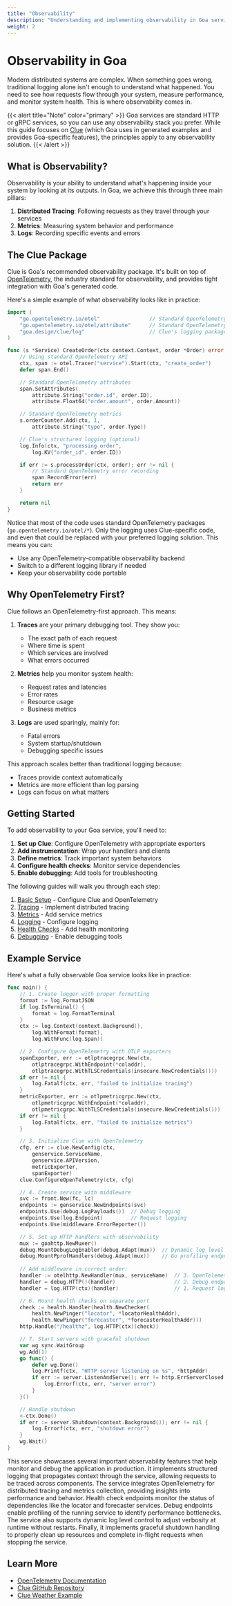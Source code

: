 ```yaml
---
title: "Observability"
description: "Understanding and implementing observability in Goa services"
weight: 2
---
```


# Observability in Goa

Modern distributed systems are complex. When something goes wrong, traditional
logging alone isn't enough to understand what happened. You need to see how
requests flow through your system, measure performance, and monitor system
health. This is where observability comes in.

{{< alert title="Note" color="primary" >}}
Goa services are standard HTTP or gRPC services, so you can use any
observability stack you prefer. While this guide focuses on
[Clue](https://github.com/goadesign/clue) (which Goa uses in generated examples
and provides Goa-specific features), the principles apply to any observability
solution.
{{< /alert >}}

## What is Observability?

Observability is your ability to understand what's happening inside your system
by looking at its outputs. In Goa, we achieve this through three main pillars:

1. **Distributed Tracing**: Following requests as they travel through your services
2. **Metrics**: Measuring system behavior and performance
3. **Logs**: Recording specific events and errors

## The Clue Package

Clue is Goa's recommended observability package. It's built on top of
[OpenTelemetry](https://opentelemetry.io), the industry standard for
observability, and provides tight integration with Goa's generated code.

Here's a simple example of what observability looks like in practice:

```go
import (
    "go.opentelemetry.io/otel"                // Standard OpenTelemetry
    "go.opentelemetry.io/otel/attribute"      // Standard OpenTelemetry
    "goa.design/clue/log"                     // Clue's logging package
)

func (s *Service) CreateOrder(ctx context.Context, order *Order) error {
    // Using standard OpenTelemetry API
    ctx, span := otel.Tracer("service").Start(ctx, "create_order")
    defer span.End()

    // Standard OpenTelemetry attributes
    span.SetAttributes(
        attribute.String("order.id", order.ID),
        attribute.Float64("order.amount", order.Amount))

    // Standard OpenTelemetry metrics
    s.orderCounter.Add(ctx, 1,
        attribute.String("type", order.Type))

    // Clue's structured logging (optional)
    log.Info(ctx, "processing order",
        log.KV{"order_id", order.ID})

    if err := s.processOrder(ctx, order); err != nil {
        // Standard OpenTelemetry error recording
        span.RecordError(err)
        return err
    }

    return nil
}
```

Notice that most of the code uses standard OpenTelemetry packages
(`go.opentelemetry.io/otel/*`). Only the logging uses Clue-specific code, and
even that could be replaced with your preferred logging solution. This means you
can:
- Use any OpenTelemetry-compatible observability backend
- Switch to a different logging library if needed
- Keep your observability code portable

## Why OpenTelemetry First?

Clue follows an OpenTelemetry-first approach. This means:

1. **Traces** are your primary debugging tool. They show you:
   - The exact path of each request
   - Where time is spent
   - Which services are involved
   - What errors occurred

2. **Metrics** help you monitor system health:
   - Request rates and latencies
   - Error rates
   - Resource usage
   - Business metrics

3. **Logs** are used sparingly, mainly for:
   - Fatal errors
   - System startup/shutdown
   - Debugging specific issues

This approach scales better than traditional logging because:
- Traces provide context automatically
- Metrics are more efficient than log parsing
- Logs can focus on what matters

## Getting Started

To add observability to your Goa service, you'll need to:

1. **Set up Clue**: Configure OpenTelemetry with appropriate exporters
2. **Add instrumentation**: Wrap your handlers and clients
3. **Define metrics**: Track important system behaviors
4. **Configure health checks**: Monitor service dependencies
5. **Enable debugging**: Add tools for troubleshooting

The following guides will walk you through each step:

1. [Basic Setup](1-setup) - Configure Clue and OpenTelemetry
2. [Tracing](2-tracing) - Implement distributed tracing
3. [Metrics](3-metrics) - Add service metrics
4. [Logging](4-logging) - Configure logging
5. [Health Checks](5-health) - Add health monitoring
6. [Debugging](6-debugging) - Enable debugging tools

## Example Service

Here's what a fully observable Goa service looks like in practice:

```go
func main() {
    // 1. Create logger with proper formatting
    format := log.FormatJSON
    if log.IsTerminal() {
        format = log.FormatTerminal
    }
    ctx := log.Context(context.Background(),
        log.WithFormat(format),
        log.WithFunc(log.Span))

    // 2. Configure OpenTelemetry with OTLP exporters
    spanExporter, err := otlptracegrpc.New(ctx,
        otlptracegrpc.WithEndpoint(*coladdr),
        otlptracegrpc.WithTLSCredentials(insecure.NewCredentials()))
    if err != nil {
        log.Fatalf(ctx, err, "failed to initialize tracing")
    }
    metricExporter, err := otlpmetricgrpc.New(ctx,
        otlpmetricgrpc.WithEndpoint(*coladdr),
        otlpmetricgrpc.WithTLSCredentials(insecure.NewCredentials()))
    if err != nil {
        log.Fatalf(ctx, err, "failed to initialize metrics")
    }

    // 3. Initialize Clue with OpenTelemetry
    cfg, err := clue.NewConfig(ctx,
        genservice.ServiceName,
        genservice.APIVersion,
        metricExporter,
        spanExporter)
    clue.ConfigureOpenTelemetry(ctx, cfg)

    // 4. Create service with middleware
    svc := front.New(fc, lc)
    endpoints := genservice.NewEndpoints(svc)
    endpoints.Use(debug.LogPayloads())  // Debug logging
    endpoints.Use(log.Endpoint)         // Request logging
    endpoints.Use(middleware.ErrorReporter())

    // 5. Set up HTTP handlers with observability
    mux := goahttp.NewMuxer()
    debug.MountDebugLogEnabler(debug.Adapt(mux))  // Dynamic log level control
    debug.MountPprofHandlers(debug.Adapt(mux))    // Go profiling endpoints
    
    // Add middleware in correct order:
    handler := otelhttp.NewHandler(mux, serviceName)  // 3. OpenTelemetry
    handler = debug.HTTP()(handler)                   // 2. Debug endpoints
    handler = log.HTTP(ctx)(handler)                  // 1. Request logging

    // 6. Mount health checks on separate port
    check := health.Handler(health.NewChecker(
        health.NewPinger("locator", *locatorHealthAddr),
        health.NewPinger("forecaster", *forecasterHealthAddr)))
    http.Handle("/healthz", log.HTTP(ctx)(check))

    // 7. Start servers with graceful shutdown
    var wg sync.WaitGroup
    wg.Add(1)
    go func() {
        defer wg.Done()
        log.Printf(ctx, "HTTP server listening on %s", *httpAddr)
        if err := server.ListenAndServe(); err != http.ErrServerClosed {
            log.Errorf(ctx, err, "server error")
        }
    }()

    // Handle shutdown
    <-ctx.Done()
    if err := server.Shutdown(context.Background()); err != nil {
        log.Errorf(ctx, err, "shutdown error")
    }
    wg.Wait()
}
```

This service showcases several important observability features that help
monitor and debug the application in production. It implements structured
logging that propagates context through the service, allowing requests to be
traced across components. The service integrates OpenTelemetry for distributed
tracing and metrics collection, providing insights into performance and
behavior. Health check endpoints monitor the status of dependencies like the
locator and forecaster services. Debug endpoints enable profiling of the running
service to identify performance bottlenecks. The service also supports dynamic
log level control to adjust verbosity at runtime without restarts. Finally, it
implements graceful shutdown handling to properly clean up resources and
complete in-flight requests when stopping the service.

## Learn More

- [OpenTelemetry Documentation](https://opentelemetry.io/docs/)
- [Clue GitHub Repository](https://github.com/goadesign/clue)
- [Clue Weather Example](https://github.com/goadesign/clue/tree/main/example/weather)


